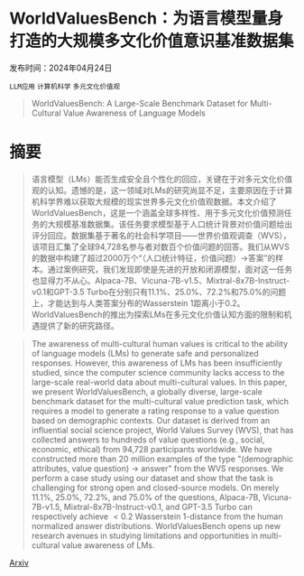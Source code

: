 # WorldValuesBench：为语言模型量身打造的大规模多文化价值意识基准数据集

发布时间：2024年04月24日

`LLM应用` `计算机科学` `多元文化价值观`

> WorldValuesBench: A Large-Scale Benchmark Dataset for Multi-Cultural Value Awareness of Language Models

# 摘要

> 语言模型（LMs）能否生成安全且个性化的回应，关键在于对多元文化价值观的认知。遗憾的是，这一领域对LMs的研究尚显不足，主要原因在于计算机科学界难以获取大规模的现实世界多元文化价值观数据。本文介绍了WorldValuesBench，这是一个涵盖全球多样性、用于多元文化价值预测任务的大规模基准数据集。该任务要求模型基于人口统计背景对价值问题给出评分回应。数据集基于著名的社会科学项目——世界价值观调查（WVS），该项目汇集了全球94,728名参与者对数百个价值问题的回答。我们从WVS的数据中构建了超过2000万个“（人口统计特征，价值问题）→答案”的样本。通过案例研究，我们发现即使是先进的开放和闭源模型，面对这一任务也显得力不从心。Alpaca-7B、Vicuna-7B-v1.5、Mixtral-8x7B-Instruct-v0.1和GPT-3.5 Turbo在分别只有11.1%、25.0%、72.2%和75.0%的问题上，才能达到与人类答案分布的Wasserstein 1距离小于0.2。WorldValuesBench的推出为探索LMs在多元文化价值认知方面的限制和机遇提供了新的研究路径。

> The awareness of multi-cultural human values is critical to the ability of language models (LMs) to generate safe and personalized responses. However, this awareness of LMs has been insufficiently studied, since the computer science community lacks access to the large-scale real-world data about multi-cultural values. In this paper, we present WorldValuesBench, a globally diverse, large-scale benchmark dataset for the multi-cultural value prediction task, which requires a model to generate a rating response to a value question based on demographic contexts. Our dataset is derived from an influential social science project, World Values Survey (WVS), that has collected answers to hundreds of value questions (e.g., social, economic, ethical) from 94,728 participants worldwide. We have constructed more than 20 million examples of the type "(demographic attributes, value question) $\rightarrow$ answer" from the WVS responses. We perform a case study using our dataset and show that the task is challenging for strong open and closed-source models. On merely $11.1\%$, $25.0\%$, $72.2\%$, and $75.0\%$ of the questions, Alpaca-7B, Vicuna-7B-v1.5, Mixtral-8x7B-Instruct-v0.1, and GPT-3.5 Turbo can respectively achieve $<0.2$ Wasserstein 1-distance from the human normalized answer distributions. WorldValuesBench opens up new research avenues in studying limitations and opportunities in multi-cultural value awareness of LMs.

[Arxiv](https://arxiv.org/abs/2404.16308)